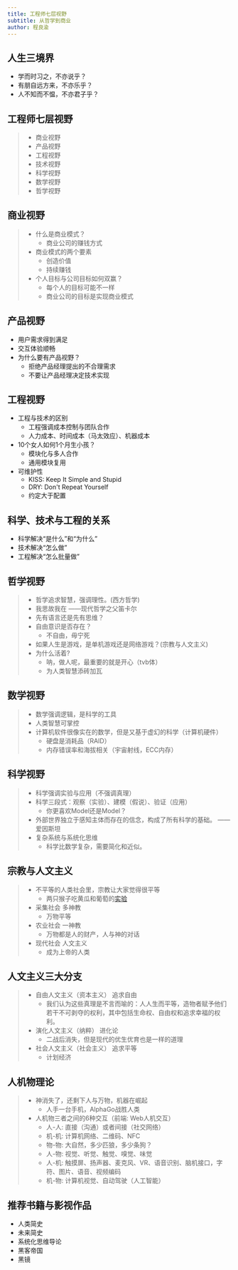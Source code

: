 ```yaml
---
title: 工程师七层视野
subtitle: 从哲学到商业
author: 程良渝
---
```


## 人生三境界
- 学而时习之，不亦说乎？
- 有朋自远方来，不亦乐乎？
- 人不知而不愠，不亦君子乎？

## 工程师七层视野
> - 商业视野
> - 产品视野
> - 工程视野
> - 技术视野
> - 科学视野
> - 数学视野
> - 哲学视野

## 商业视野
> - 什么是商业模式？
>   - 商业公司的赚钱方式
> - 商业模式的两个要素
>   - 创造价值
>   - 持续赚钱
> - 个人目标与公司目标如何双赢？
>   - 每个人的目标可能不一样
>   - 商业公司的目标是实现商业模式

## 产品视野
- 用户需求得到满足
- 交互体验顺畅
- 为什么要有产品视野？
    - 拒绝产品经理提出的不合理需求
    - 不要让产品经理决定技术实现

## 工程视野
- 工程与技术的区别
    - 工程强调成本控制与团队合作
    - 人力成本、时间成本（马太效应）、机器成本
- 10个女人如何1个月生小孩？
    - 模块化与多人合作
    - 通用模块复用
- 可维护性
    - KISS: Keep It Simple and Stupid
    - DRY: Don't Repeat Yourself
    - 约定大于配置

## 科学、技术与工程的关系
- 科学解决“是什么”和“为什么”
- 技术解决“怎么做”
- 工程解决“怎么批量做”

## 哲学视野
> - 哲学追求智慧，强调理性。(西方哲学)
> - 我思故我在 ——现代哲学之父笛卡尔
> - 先有语言还是先有思维？
> - 自由意识是否存在？
>   - 不自由，毋宁死
> - 如果人生是游戏，是单机游戏还是网络游戏？(宗教与人文主义)
> - 为什么活着?
>   - 呐，做人呢，最重要的就是开心（tvb体）
>   - 为人类智慧添砖加瓦

## 数学视野
> - 数学强调逻辑，是科学的工具
> - 人类智慧可掌控
> - 计算机软件很像实在的数学，但是又基于虚幻的科学（计算机硬件）
>   - 硬盘是消耗品（RAID）
>   - 内存错误率和海拔相关（宇宙射线，ECC内存）

## 科学视野
> - 科学强调实验与应用（不强调真理）
> - 科学三段式：观察（实验）、建模（假说）、验证（应用）
>   - 你更喜欢Model还是Model？
> - 外部世界独立于感知主体而存在的信念，构成了所有科学的基础。 ——爱因斯坦
> - 复杂系统与系统化思维
>   - 科学比数学复杂，需要简化和近似。

## 宗教与人文主义
> - 不平等的人类社会里，宗教让大家觉得很平等
>   - 两只猴子吃黄瓜和葡萄的[实验](https://www.ted.com/talks/frans_de_waal_do_animals_have_morals)
> - 采集社会 多神教
>   - 万物平等
> - 农业社会 一神教
>   - 万物都是人的财产，人与神的对话
> - 现代社会 人文主义
>   - 成为上帝的人类

## 人文主义三大分支
> - 自由人文主义（资本主义） 追求自由
>   - 我们认为这些真理是不言而喻的：人人生而平等，造物者赋予他们若干不可剥夺的权利，其中包括生命权、自由权和追求幸福的权利。
> - 演化人文主义（纳粹） 进化论
>   - 二战后消失，但是现代的优生优育也是一样的道理
> - 社会人文主义（社会主义） 追求平等
>   - 计划经济

## 人机物理论
> - 神消失了，还剩下人与万物，机器在崛起
>   - 人手一台手机，AlphaGo战胜人类
> - 人机物三者之间的6种交互（前端: Web人机交互）
>   - 人-人: 直接（沟通）或者间接（社交网络）
>   - 机-机: 计算机网络、二维码、NFC
>   - 物-物: 大自然，多少匹狼，多少条狗？
>   - 人-物: 视觉、听觉、触觉、嗅觉、味觉
>   - 人-机: 触摸屏、扬声器、麦克风、VR、语音识别、脑机接口，字符、图片、语音、视频编码
>   - 机-物: 计算机视觉、自动驾驶（人工智能）

## 推荐书籍与影视作品
- 人类简史
- 未来简史
- 系统化思维导论
- 黑客帝国
- 黑镜
